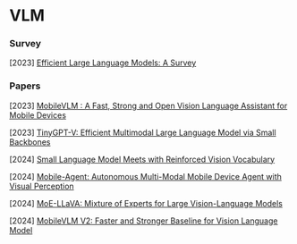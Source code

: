 # VLM 

### Survey

[2023] [Efficient Large Language Models: A Survey](https://arxiv.org/abs/2312.03863)



### Papers

[2023] [MobileVLM : A Fast, Strong and Open Vision Language Assistant for Mobile Devices](https://arxiv.org/abs/2312.16886)

[2023] [TinyGPT-V: Efficient Multimodal Large Language Model via Small Backbones](https://arxiv.org/abs/2312.16862)

[2024] [Small Language Model Meets with Reinforced Vision Vocabulary](https://arxiv.org/abs/2401.12503)

[2024] [Mobile-Agent: Autonomous Multi-Modal Mobile Device Agent with Visual Perception](https://arxiv.org/abs/2401.16158)

[2024] [MoE-LLaVA: Mixture of Experts for Large Vision-Language Models](https://arxiv.org/abs/2401.15947)

[2024] [MobileVLM V2: Faster and Stronger Baseline for Vision Language Model](https://arxiv.org/abs/2402.03766)

